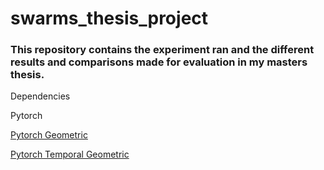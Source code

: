 # swarms_thesis_project
### This repository contains the experiment ran and the different results and comparisons made for evaluation in my masters thesis.
Dependencies

Pytorch

[Pytorch Geometric](\hrehttps://pytorch-geometric.readthedocs.io/en/latest/install/installation.html)

[Pytorch Temporal Geometric](https://pytorch-geometric-temporal.readthedocs.io/en/latest/notes/installation.html)
